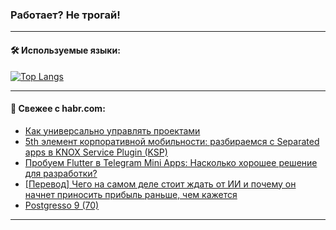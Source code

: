 ### Работает? Не трогай!

---
<!--
#### 🛠️ Technical stack:

![Java](https://img.shields.io/badge/Java-informational?logo=Oracle&style=flat&logoColor=white&color=FF4500)
![Kotlin](https://img.shields.io/badge/Kotlin-informational?logo=Kotlin&style=flat&logoColor=white&color=774D97)
![TS](https://img.shields.io/badge/TypeScript-informational?logo=typeScript&style=flat&logoColor=black&color=017acc)
![Python](https://img.shields.io/badge/Python-informational?logo=Python&style=flat&logoColor=black&color=ffdd54) <br>
![Spring](https://img.shields.io/badge/Spring-informational?logo=Spring&style=flat&logoColor=white&color=6DB33F) 
![SpringBoot](https://img.shields.io/badge/SpringBoot-informational?logo=SpringBoot&style=flat&logoColor=white&color=6DB33F)
![Nest](https://img.shields.io/badge/NestJS-informational?logo=NestJS&style=flat&logoColor=white&color=E0234E) 
![NodeJS](https://img.shields.io/badge/NodeJS-informational?logo=node.js&style=flat&logoColor=white&color=70A760)<br>
![PostgreSQL](https://img.shields.io/badge/PostgreSQL-informational?logo=PostgreSQL&style=flat&logoColor=white&color=DAA520)
![MongoDB](https://img.shields.io/badge/MongoDB-informational?logo=MongoDB&style=flat&logoColor=white&color=870000)
![Apache](https://img.shields.io/badge/Apache-informational?logo=apache&style=flat&logoColor=white&color=f74e28)

___ 
-->

#### 🛠️ Используемые языки:

[![Top Langs](https://github-readme-stats-82jvfl3w3-advtsettinggmailcoms-projects.vercel.app/api/top-langs/?username=zloylis&langs_count=10&hide_title=true&title_color=e6edf3&size_weight=0.5&count_weight=0.5&layout=compact&hide_progress=true&hide_border=true&theme=dracula)](https://github.com/zloylis)

<!---


####  :octocat:&nbsp;&nbsp; Статистика:

![GitHub stats](https://github-readme-stats-u2qms2cxw-advtsettinggmailcoms-projects.vercel.app/api?username=zloylis&show_icons=true&hide_border=true&theme=dracula&title_color=e6edf3&include_all_commits=true&count_private=true&hide_rank=false&hide_title=true&rank_icon=github)
-->
---

#### 💬 Свежее с habr.com:

<!-- BLOG-POST-LIST:START -->
- [Как универсально управлять проектами](https://habr.com/ru/articles/854434/?utm_source=habrahabr&utm_medium=rss&utm_campaign=854434)
- [5th элемент корпоративной мобильности: разбираемся с Separated apps в KNOX Service Plugin &lpar;KSP&rpar;](https://habr.com/ru/companies/samsung/articles/854252/?utm_source=habrahabr&utm_medium=rss&utm_campaign=854252)
- [Пробуем Flutter в Telegram Mini Apps: Насколько хорошее решение для разработки?](https://habr.com/ru/articles/854406/?utm_source=habrahabr&utm_medium=rss&utm_campaign=854406)
- [[Перевод] Чего на самом деле стоит ждать от ИИ и почему он начнет приносить прибыль раньше, чем кажется](https://habr.com/ru/companies/vk/articles/854260/?utm_source=habrahabr&utm_medium=rss&utm_campaign=854260)
- [Postgresso 9 &lpar;70&rpar;](https://habr.com/ru/companies/postgrespro/articles/840552/?utm_source=habrahabr&utm_medium=rss&utm_campaign=840552)
<!-- BLOG-POST-LIST:END -->

---
